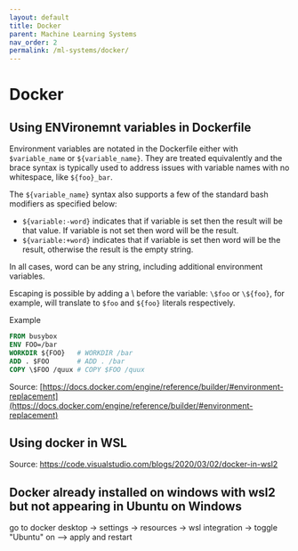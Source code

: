 ```yaml
---
layout: default
title: Docker
parent: Machine Learning Systems
nav_order: 2
permalink: /ml-systems/docker/
---
```


# Docker

## Using ENVironemnt variables in Dockerfile

Environment variables are notated in the Dockerfile either with `$variable_name` or `${variable_name}`. They are treated equivalently and the brace syntax is typically used to address issues with variable names with no whitespace, like `${foo}_bar`.

The `${variable_name}` syntax also supports a few of the standard bash modifiers as specified below:

- `${variable:-word}` indicates that if variable is set then the result will be that value. If variable is not set then word will be the result.
- `${variable:+word}` indicates that if variable is set then word will be the result, otherwise the result is the empty string.

In all cases, word can be any string, including additional environment variables.

Escaping is possible by adding a \ before the variable: `\$foo` or `\${foo}`, for example, will translate to `$foo` and `${foo}` literals respectively.

Example
```Dockerfile
FROM busybox
ENV FOO=/bar
WORKDIR ${FOO}   # WORKDIR /bar
ADD . $FOO       # ADD . /bar
COPY \$FOO /quux # COPY $FOO /quux
```

Source: [https://docs.docker.com/engine/reference/builder/#environment-replacement](https://docs.docker.com/engine/reference/builder/#environment-replacement)

## Using docker in WSL

Source: https://code.visualstudio.com/blogs/2020/03/02/docker-in-wsl2

## Docker already installed on windows with wsl2 but not appearing in Ubuntu on Windows

go to docker desktop -> settings -> resources -> wsl integration -> toggle "Ubuntu" on --> apply and restart